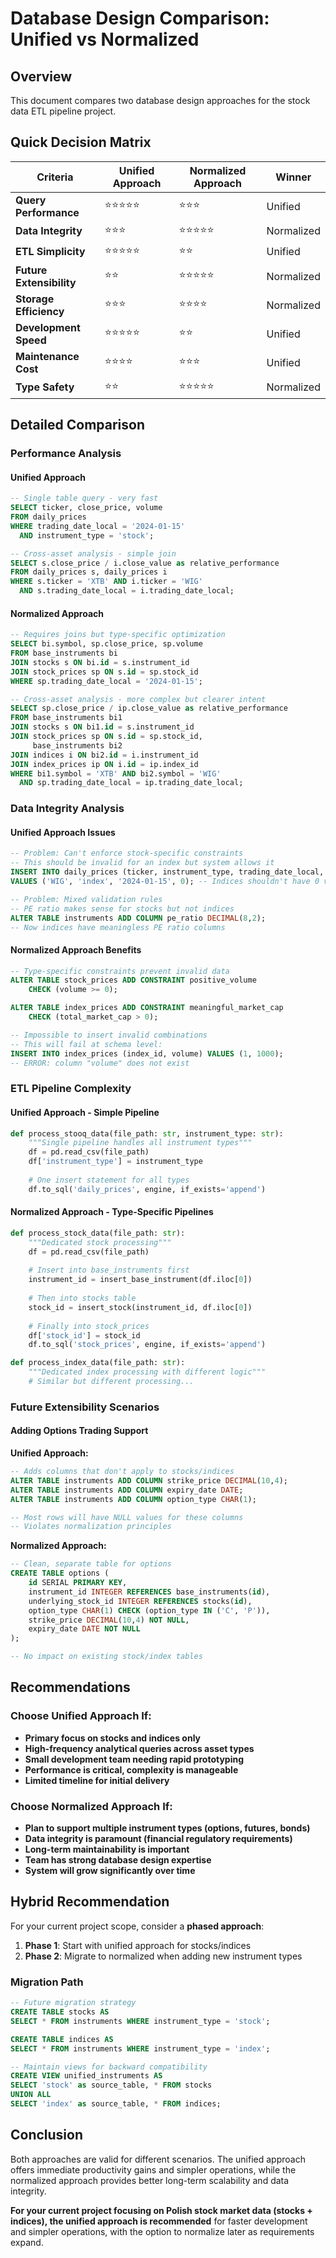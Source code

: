 # Database Design Comparison: Unified vs Normalized

## Overview
This document compares two database design approaches for the stock data ETL pipeline project.

## Quick Decision Matrix

| Criteria | Unified Approach | Normalized Approach | Winner |
|----------|------------------|-------------------|---------|
| **Query Performance** | ⭐⭐⭐⭐⭐ | ⭐⭐⭐ | Unified |
| **Data Integrity** | ⭐⭐⭐ | ⭐⭐⭐⭐⭐ | Normalized |
| **ETL Simplicity** | ⭐⭐⭐⭐⭐ | ⭐⭐ | Unified |
| **Future Extensibility** | ⭐⭐ | ⭐⭐⭐⭐⭐ | Normalized |
| **Storage Efficiency** | ⭐⭐⭐ | ⭐⭐⭐⭐ | Normalized |
| **Development Speed** | ⭐⭐⭐⭐⭐ | ⭐⭐ | Unified |
| **Maintenance Cost** | ⭐⭐⭐⭐ | ⭐⭐⭐ | Unified |
| **Type Safety** | ⭐⭐ | ⭐⭐⭐⭐⭐ | Normalized |

## Detailed Comparison

### Performance Analysis

#### Unified Approach
```sql
-- Single table query - very fast
SELECT ticker, close_price, volume 
FROM daily_prices 
WHERE trading_date_local = '2024-01-15'
  AND instrument_type = 'stock';

-- Cross-asset analysis - simple join
SELECT s.close_price / i.close_value as relative_performance
FROM daily_prices s, daily_prices i
WHERE s.ticker = 'XTB' AND i.ticker = 'WIG'
  AND s.trading_date_local = i.trading_date_local;
```

#### Normalized Approach
```sql
-- Requires joins but type-specific optimization
SELECT bi.symbol, sp.close_price, sp.volume
FROM base_instruments bi
JOIN stocks s ON bi.id = s.instrument_id
JOIN stock_prices sp ON s.id = sp.stock_id
WHERE sp.trading_date_local = '2024-01-15';

-- Cross-asset analysis - more complex but clearer intent
SELECT sp.close_price / ip.close_value as relative_performance
FROM base_instruments bi1
JOIN stocks s ON bi1.id = s.instrument_id
JOIN stock_prices sp ON s.id = sp.stock_id,
     base_instruments bi2
JOIN indices i ON bi2.id = i.instrument_id  
JOIN index_prices ip ON i.id = ip.index_id
WHERE bi1.symbol = 'XTB' AND bi2.symbol = 'WIG'
  AND sp.trading_date_local = ip.trading_date_local;
```

### Data Integrity Analysis

#### Unified Approach Issues
```sql
-- Problem: Can't enforce stock-specific constraints
-- This should be invalid for an index but system allows it
INSERT INTO daily_prices (ticker, instrument_type, trading_date_local, volume)
VALUES ('WIG', 'index', '2024-01-15', 0); -- Indices shouldn't have 0 volume

-- Problem: Mixed validation rules
-- PE ratio makes sense for stocks but not indices
ALTER TABLE instruments ADD COLUMN pe_ratio DECIMAL(8,2);
-- Now indices have meaningless PE ratio columns
```

#### Normalized Approach Benefits
```sql
-- Type-specific constraints prevent invalid data
ALTER TABLE stock_prices ADD CONSTRAINT positive_volume 
    CHECK (volume >= 0);

ALTER TABLE index_prices ADD CONSTRAINT meaningful_market_cap
    CHECK (total_market_cap > 0);

-- Impossible to insert invalid combinations
-- This will fail at schema level:
INSERT INTO index_prices (index_id, volume) VALUES (1, 1000);
-- ERROR: column "volume" does not exist
```

### ETL Pipeline Complexity

#### Unified Approach - Simple Pipeline
```python
def process_stooq_data(file_path: str, instrument_type: str):
    """Single pipeline handles all instrument types"""
    df = pd.read_csv(file_path)
    df['instrument_type'] = instrument_type
    
    # One insert statement for all types
    df.to_sql('daily_prices', engine, if_exists='append')
```

#### Normalized Approach - Type-Specific Pipelines
```python
def process_stock_data(file_path: str):
    """Dedicated stock processing"""
    df = pd.read_csv(file_path)
    
    # Insert into base_instruments first
    instrument_id = insert_base_instrument(df.iloc[0])
    
    # Then into stocks table
    stock_id = insert_stock(instrument_id, df.iloc[0])
    
    # Finally into stock_prices
    df['stock_id'] = stock_id
    df.to_sql('stock_prices', engine, if_exists='append')

def process_index_data(file_path: str):
    """Dedicated index processing with different logic"""
    # Similar but different processing...
```

### Future Extensibility Scenarios

#### Adding Options Trading Support

**Unified Approach:**
```sql
-- Adds columns that don't apply to stocks/indices
ALTER TABLE instruments ADD COLUMN strike_price DECIMAL(10,4);
ALTER TABLE instruments ADD COLUMN expiry_date DATE;
ALTER TABLE instruments ADD COLUMN option_type CHAR(1);

-- Most rows will have NULL values for these columns
-- Violates normalization principles
```

**Normalized Approach:**
```sql
-- Clean, separate table for options
CREATE TABLE options (
    id SERIAL PRIMARY KEY,
    instrument_id INTEGER REFERENCES base_instruments(id),
    underlying_stock_id INTEGER REFERENCES stocks(id),
    option_type CHAR(1) CHECK (option_type IN ('C', 'P')),
    strike_price DECIMAL(10,4) NOT NULL,
    expiry_date DATE NOT NULL
);

-- No impact on existing stock/index tables
```

## Recommendations

### Choose Unified Approach If:
- **Primary focus on stocks and indices only**
- **High-frequency analytical queries across asset types**
- **Small development team needing rapid prototyping**
- **Performance is critical, complexity is manageable**
- **Limited timeline for initial delivery**

### Choose Normalized Approach If:
- **Plan to support multiple instrument types (options, futures, bonds)**
- **Data integrity is paramount (financial regulatory requirements)**
- **Long-term maintainability is important**
- **Team has strong database design expertise**
- **System will grow significantly over time**

## Hybrid Recommendation

For your current project scope, consider a **phased approach**:

1. **Phase 1**: Start with unified approach for stocks/indices
2. **Phase 2**: Migrate to normalized when adding new instrument types

### Migration Path
```sql
-- Future migration strategy
CREATE TABLE stocks AS 
SELECT * FROM instruments WHERE instrument_type = 'stock';

CREATE TABLE indices AS 
SELECT * FROM instruments WHERE instrument_type = 'index';

-- Maintain views for backward compatibility
CREATE VIEW unified_instruments AS
SELECT 'stock' as source_table, * FROM stocks
UNION ALL
SELECT 'index' as source_table, * FROM indices;
```

## Conclusion

Both approaches are valid for different scenarios. The unified approach offers immediate productivity gains and simpler operations, while the normalized approach provides better long-term scalability and data integrity. 

**For your current project focusing on Polish stock market data (stocks + indices), the unified approach is recommended** for faster development and simpler operations, with the option to normalize later as requirements expand.